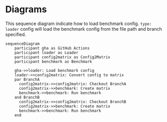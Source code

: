 # Diagrams

This sequence diagram indicate how to load benchmark config. `type: loader` config will load the benchmark config from the file path and branch specified.

```mermaid
sequenceDiagram
    participant gha as GitHub Actions
    participant loader as Loader
    participant config2matrix as Config2Matrix
    participant benchmark as Benchmark

    gha->>loader: Load benchmark config
    loader->>config2matrix: Convert config to matrix
    par BranchA
      config2matrix->>config2matrix: Checkout BranchA
      config2matrix->>benchmark: Create matrix
      benchmark->>benchmark: Run benchmark
    and BranchB
      config2matrix->>config2matrix: Checkout BranchB
      config2matrix->>benchmark: Create matrix
      benchmark->>benchmark: Run benchmark
    end
```
